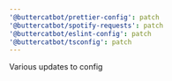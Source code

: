 ```yaml
---
'@buttercatbot/prettier-config': patch
'@buttercatbot/spotify-requests': patch
'@buttercatbot/eslint-config': patch
'@buttercatbot/tsconfig': patch
---
```


Various updates to config
